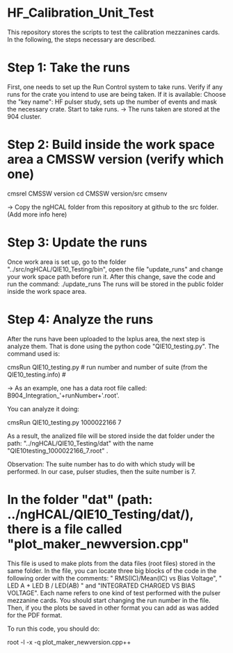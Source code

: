 # HF_Calibration_Unit_Test
This repository stores the scripts to test the calibration mezzanines cards. 
In the following, the steps necessary are described.

# Step 1: Take the runs
First, one needs to set up the Run Control system to take runs.
Verify if any runs for the crate you intend to use are being taken. 
If it is available:
Choose the "key name": HF pulser study, sets up the number of events and mask the necessary crate.
Start to take runs.
-> The runs taken are stored at the 904 cluster. 

# Step 2: Build inside the work space area a CMSSW version (verify which one)
cmsrel CMSSW version
cd CMSSW version/src
cmsenv

-> Copy the ngHCAL folder from this repository at github to the src folder. (Add more info here)

# Step 3: Update the runs
Once work area is set up, go to the folder "../src/ngHCAL/QIE10_Testing/bin", open the file "update_runs" and change your work space path before run it.
After this change, save the code and run the command: ./update_runs 
The runs will be stored in the public folder inside the work space area.


# Step 4: Analyze the runs
After the runs have been uploaded to the lxplus area, the next step is analyze them. That is done using the python code "QIE10_testing.py". The command used is:

cmsRun QIE10_testing.py # run number and number of suite (from the  QIE10_testing.info) # 

-> As an example, one has a data root file called: B904_Integration_'+runNumber+'.root'. 

You can analyze it doing:

cmsRun QIE10_testing.py 1000022166 7

As a result, the analized file will be stored inside the dat folder under the path: "../ngHCAL/QIE10_Testing/dat" with the name "QIE10testing_1000022166_7.root" .

Observation: The suite number has to do with which study will be performed. In our case, pulser studies, then the suite number is 7.

# In the folder "dat" (path: ../ngHCAL/QIE10_Testing/dat/), there is a file called "plot_maker_newversion.cpp"
This file is used to make plots from the data files (root files) stored in the same folder.
In the file, you can locate three big blocks of the code in the following order with the comments: " RMS(IC)/Mean(IC) vs Bias Voltage",  " LED A + LED B / LED(AB) " and "INTEGRATED CHARGED VS BIAS VOLTAGE". Each name refers to one kind of test performed with the pulser mezzanine cards.
You should start changing the run number in the file. Then, if you the plots be saved in other format you can add as was added for the PDF format.

To run this code, you should do: 

root -l -x -q plot_maker_newversion.cpp++
